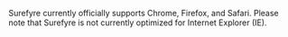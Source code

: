 Surefyre currently officially supports Chrome, Firefox, and Safari. Please note that Surefyre is not currently optimized for Internet Explorer (IE).